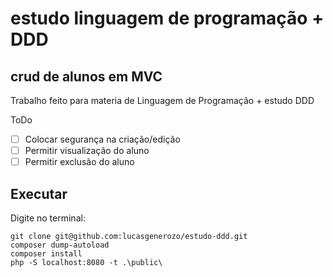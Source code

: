 # estudo linguagem de programação + DDD
## crud de alunos em MVC

Trabalho feito para materia de Linguagem de Programação + estudo DDD

ToDo
- [ ] Colocar segurança na criação/edição
- [ ] Permitir visualização do aluno
- [ ] Permitir exclusão do aluno

## Executar

Digite no terminal:
```
git clone git@github.com:lucasgenerozo/estudo-ddd.git
composer dump-autoload
composer install
php -S localhost:8080 -t .\public\
```
